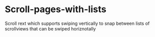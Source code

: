 # Scroll-pages-with-lists
Scroll rext which supports swiping vertically to snap between lists of scrollviews that can be swiped horiznotally
